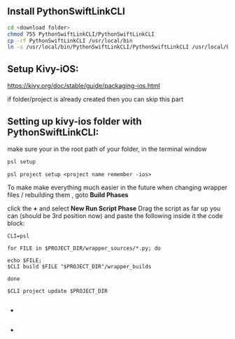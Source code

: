 ## Install PythonSwiftLinkCLI

```sh
cd <download folder>
chmod 755 PythonSwiftLinkCLI/PythonSwiftLinkCLI
cp -rf PythonSwiftLinkCLI /usr/local/bin
ln -s /usr/local/bin/PythonSwiftLinkCLI/PythonSwiftLinkCLI /usr/local/bin/psl
```

## Setup Kivy-iOS:

https://kivy.org/doc/stable/guide/packaging-ios.html

if folder/project is already created then you can skip this part



## Setting up kivy-ios folder with PythonSwiftLinkCLI:

make sure your in the root path of your folder, in the terminal window


```sh
psl setup
```

```
psl project setup <project name remember -ios>
```

To make make everything much easier in the future when changing wrapper files / rebuilding them , goto **Build Phases**

click the **+** and select **New Run Script Phase**
Drag the script as far up you can (should be 3rd position now)
and paste the following inside it the code block:

```
CLI=psl

for FILE in $PROJECT_DIR/wrapper_sources/*.py; do

echo $FILE; 
$CLI build $FILE "$PROJECT_DIR"/wrapper_builds

done

$CLI project update $PROJECT_DIR
```





```sh

```

-
```

```

-
```

```
